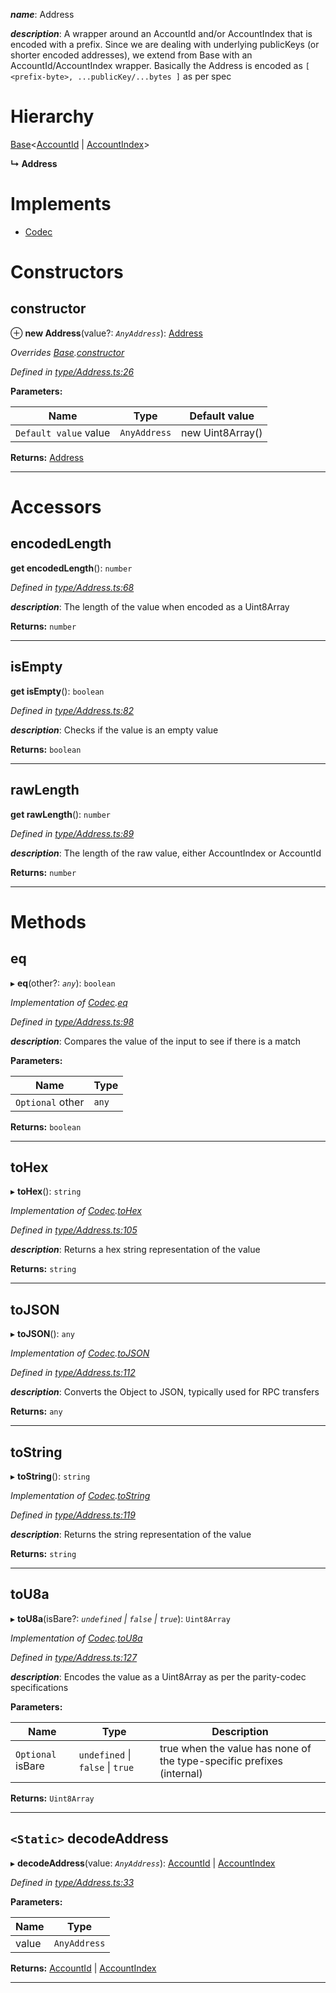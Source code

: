 

*__name__*: Address

*__description__*: A wrapper around an AccountId and/or AccountIndex that is encoded with a prefix. Since we are dealing with underlying publicKeys (or shorter encoded addresses), we extend from Base with an AccountId/AccountIndex wrapper. Basically the Address is encoded as `[ <prefix-byte>, ...publicKey/...bytes ]` as per spec

# Hierarchy

 [Base](_codec_base_.base.md)<[AccountId](_type_accountid_.accountid.md) \| [AccountIndex](_type_accountindex_.accountindex.md)>

**↳ Address**

# Implements

* [Codec](../interfaces/_types_.codec.md)

# Constructors

<a id="constructor"></a>

##  constructor

⊕ **new Address**(value?: *`AnyAddress`*): [Address](_type_address_.address.md)

*Overrides [Base](_codec_base_.base.md).[constructor](_codec_base_.base.md#constructor)*

*Defined in [type/Address.ts:26](https://github.com/polkadot-js/api/blob/4a35380/packages/types/src/type/Address.ts#L26)*

**Parameters:**

| Name | Type | Default value |
| ------ | ------ | ------ |
| `Default value` value | `AnyAddress` |  new Uint8Array() |

**Returns:** [Address](_type_address_.address.md)

___

# Accessors

<a id="encodedlength"></a>

##  encodedLength

**get encodedLength**(): `number`

*Defined in [type/Address.ts:68](https://github.com/polkadot-js/api/blob/4a35380/packages/types/src/type/Address.ts#L68)*

*__description__*: The length of the value when encoded as a Uint8Array

**Returns:** `number`

___
<a id="isempty"></a>

##  isEmpty

**get isEmpty**(): `boolean`

*Defined in [type/Address.ts:82](https://github.com/polkadot-js/api/blob/4a35380/packages/types/src/type/Address.ts#L82)*

*__description__*: Checks if the value is an empty value

**Returns:** `boolean`

___
<a id="rawlength"></a>

##  rawLength

**get rawLength**(): `number`

*Defined in [type/Address.ts:89](https://github.com/polkadot-js/api/blob/4a35380/packages/types/src/type/Address.ts#L89)*

*__description__*: The length of the raw value, either AccountIndex or AccountId

**Returns:** `number`

___

# Methods

<a id="eq"></a>

##  eq

▸ **eq**(other?: *`any`*): `boolean`

*Implementation of [Codec](../interfaces/_types_.codec.md).[eq](../interfaces/_types_.codec.md#eq)*

*Defined in [type/Address.ts:98](https://github.com/polkadot-js/api/blob/4a35380/packages/types/src/type/Address.ts#L98)*

*__description__*: Compares the value of the input to see if there is a match

**Parameters:**

| Name | Type |
| ------ | ------ |
| `Optional` other | `any` |

**Returns:** `boolean`

___
<a id="tohex"></a>

##  toHex

▸ **toHex**(): `string`

*Implementation of [Codec](../interfaces/_types_.codec.md).[toHex](../interfaces/_types_.codec.md#tohex)*

*Defined in [type/Address.ts:105](https://github.com/polkadot-js/api/blob/4a35380/packages/types/src/type/Address.ts#L105)*

*__description__*: Returns a hex string representation of the value

**Returns:** `string`

___
<a id="tojson"></a>

##  toJSON

▸ **toJSON**(): `any`

*Implementation of [Codec](../interfaces/_types_.codec.md).[toJSON](../interfaces/_types_.codec.md#tojson)*

*Defined in [type/Address.ts:112](https://github.com/polkadot-js/api/blob/4a35380/packages/types/src/type/Address.ts#L112)*

*__description__*: Converts the Object to JSON, typically used for RPC transfers

**Returns:** `any`

___
<a id="tostring"></a>

##  toString

▸ **toString**(): `string`

*Implementation of [Codec](../interfaces/_types_.codec.md).[toString](../interfaces/_types_.codec.md#tostring)*

*Defined in [type/Address.ts:119](https://github.com/polkadot-js/api/blob/4a35380/packages/types/src/type/Address.ts#L119)*

*__description__*: Returns the string representation of the value

**Returns:** `string`

___
<a id="tou8a"></a>

##  toU8a

▸ **toU8a**(isBare?: *`undefined` \| `false` \| `true`*): `Uint8Array`

*Implementation of [Codec](../interfaces/_types_.codec.md).[toU8a](../interfaces/_types_.codec.md#tou8a)*

*Defined in [type/Address.ts:127](https://github.com/polkadot-js/api/blob/4a35380/packages/types/src/type/Address.ts#L127)*

*__description__*: Encodes the value as a Uint8Array as per the parity-codec specifications

**Parameters:**

| Name | Type | Description |
| ------ | ------ | ------ |
| `Optional` isBare | `undefined` \| `false` \| `true` |  true when the value has none of the type-specific prefixes (internal) |

**Returns:** `Uint8Array`

___
<a id="decodeaddress"></a>

## `<Static>` decodeAddress

▸ **decodeAddress**(value: *`AnyAddress`*): [AccountId](_type_accountid_.accountid.md) \| [AccountIndex](_type_accountindex_.accountindex.md)

*Defined in [type/Address.ts:33](https://github.com/polkadot-js/api/blob/4a35380/packages/types/src/type/Address.ts#L33)*

**Parameters:**

| Name | Type |
| ------ | ------ |
| value | `AnyAddress` |

**Returns:** [AccountId](_type_accountid_.accountid.md) \| [AccountIndex](_type_accountindex_.accountindex.md)

___

